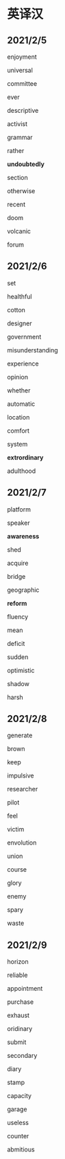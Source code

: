 # 英译汉

## 2021/2/5

enjoyment

universal

committee

ever

descriptive

activist

grammar

rather

**undoubtedly**

section

otherwise

recent

doom

volcanic

forum

## 2021/2/6

set

healthful

cotton

designer

government

misunderstanding

experience

opinion

whether

automatic

location

comfort

system

**extrordinary**

adulthood

## 2021/2/7

platform

speaker

**awareness**

shed

acquire

bridge

geographic

**reform**

fluency

mean

deficit

sudden

optimistic

shadow

harsh

## 2021/2/8

generate

brown

keep

impulsive

researcher

pilot

feel

victim

envolution

union

course

glory

enemy

spary

waste

## 2021/2/9

horizon

reliable

appointment

purchase

exhaust

oridinary

submit

secondary

diary

stamp

capacity

garage

useless

counter

abmitious

